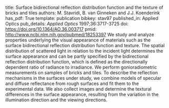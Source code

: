 title: Surface bidirectional reflection distribution function and the texture of bricks and tiles
authors: M. Stavridi, B. van Ginneken and J.J. Koenderink
has_pdf: True
template: publication
bibkey: stav97
published_in: Applied Optics
pub_details: <i>Applied Optics</i> 1997;36:3717-3725
doi: https://doi.org/10.1364/AO.36.003717
pmid: http://www.ncbi.nlm.nih.gov/pubmed/18253397
We study and analyze properties underlying the visual appearance of materials such as the surface bidirectional reflection distribution function and texture. The spatial distribution of scattered light in relation to the incident light determines the surface appearance and can be partly specified by the bidirectional reflection distribution function, which is defined as the directionally dependent ratio of radiance to irradiance. We perform gonioradiometric measurements on samples of bricks and tiles. To describe the reflection mechanisms in the surfaces under study, we combine models of specular and diffuse reflectance from rough surfaces and fit them to the experimental data. We also collect images and determine the textural differences in the surface appearance, resulting from the variation in the illumination direction and the viewing directions.

